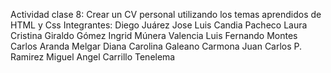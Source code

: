 Actividad clase 8:
Crear un CV personal utilizando los temas aprendidos de HTML y Css
Integrantes:
Diego Juárez
Jose Luis Candia Pacheco 
Laura Cristina Giraldo Gómez
Ingrid Múnera Valencia
Luis Fernando Montes
Carlos Aranda Melgar
Diana Carolina Galeano Carmona 
Juan Carlos P. Ramirez
Miguel Angel Carrillo Tenelema
